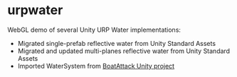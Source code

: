 # urpwater
WebGL demo of several Unity URP Water implementations:
- Migrated single-prefab reflective water from Unity Standard Assets
- Migrated and updated multi-planes reflective water from Unity Standard Assets
- Imported WaterSystem from [BoatAttack Unity project](https://github.com/Unity-Technologies/BoatAttack)
